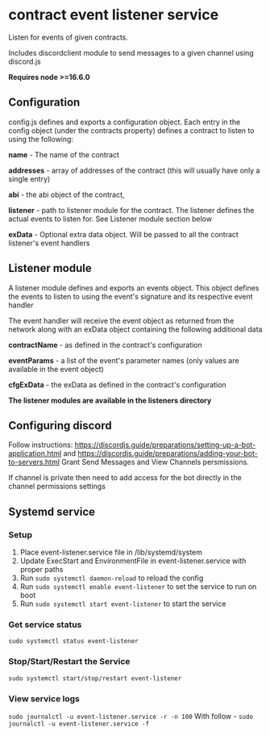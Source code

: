 # contract event listener service
Listen for events of given contracts.

Includes discordclient module to send messages to a given channel using discord.js

**Requires node >=16.6.0**

## Configuration
config.js  defines and exports a configuration object.
Each entry in the config object (under the contracts property) defines a contract to listen to using the following:

**name** - The name of the contract

**addresses** - array of addresses of the contract (this will usually have only a single entry)

**abi** -   the abi object of the contract,

**listener** -  path to listener module for the contract. The listener defines the actual events to listen for. See Listener module section below

**exData** - Optional extra data object.  Will be passed to all the contract listener's event handlers

## Listener module
A listener module defines and exports an events object.
This object defines the events to listen to using the event's signature and its respective event handler

The event handler will receive the event object as returned from the network along with an exData object containing the following additional data

**contractName** - as defined in the contract's configuration

**eventParams** -  a list of the event's parameter names (only values are available in the event object)

**cfgExData** - the exData as defined in the contract's configuration

**The listener modules are available in the listeners directory**

## Configuring discord
Follow instructions:
https://discordjs.guide/preparations/setting-up-a-bot-application.html
and
https://discordjs.guide/preparations/adding-your-bot-to-servers.html
Grant Send Messages and View Channels persmissions.

If channel is private then need to add access for the bot directly in the channel permissions settings

## Systemd service

### Setup
1. Place event-listener.service file in /lib/systemd/system
2. Update ExecStart and EnvironmentFile in event-listener.service with proper paths
3. Run `sudo systemctl daemon-reload` to reload the config
4. Run `sudo systemctl enable event-listener` to set the service to run on boot
5. Run `sudo systemctl start event-listener` to start the service

### Get service status
`sudo systemctl status event-listener`

### Stop/Start/Restart the Service
`sudo systemctl start/stop/restart event-listener`

### View service logs
 `sudo journalctl -u event-listener.service -r -n 100`
 With follow - `sudo journalctl -u event-listener.service -f`